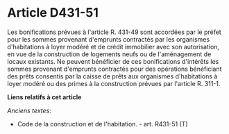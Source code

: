 # Article D431-51

Les bonifications prévues à l'article R. 431-49 sont accordées par le préfet pour les sommes provenant d'emprunts contractés
par les organismes d'habitations à loyer modéré et de crédit immobilier avec son autorisation, en vue de la construction de
logements neufs ou de l'aménagement de locaux existants. Ne peuvent bénéficier de ces bonifications d'intérêts les sommes
provenant d'emprunts contractés pour des opérations bénéficiant des prêts consentis par la caisse de prêts aux organismes
d'habitations à loyer modéré ou des primes à la construction prévues par l'article R. 311-1.

**Liens relatifs à cet article**

_Anciens textes_:

  - Code de la construction et de l'habitation. - art. R431-51 (T)
